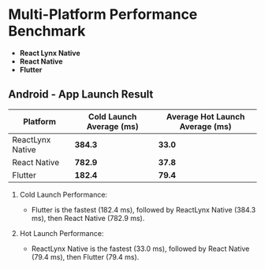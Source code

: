 # Multi-Platform Performance Benchmark

- **React Lynx Native**
- **React Native**
- **Flutter**


## Android - App Launch Result

| Platform     | Cold Launch Average (ms) | Average Hot Launch Average (ms) |
| ------------ | ---------------- | --------------- |
| ReactLynx Native  | **384.3**        | **33.0**        |
| React Native | **782.9**        | **37.8**        |
| Flutter      | **182.4**        | **79.4**        |

1. Cold Launch Performance:
   - Flutter is the fastest (182.4 ms), followed by ReactLynx Native (384.3 ms), then React Native (782.9 ms).

2. Hot Launch Performance:
   - ReactLynx Native is the fastest (33.0 ms), followed by React Native (79.4 ms), then Flutter (79.4 ms).